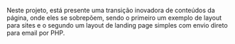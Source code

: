 Neste projeto, está presente uma transição inovadora de conteúdos da página, onde eles se sobrepõem, sendo o primeiro um exemplo de layout para sites e o segundo um layout de landing page simples com envio direto para email por PHP.
